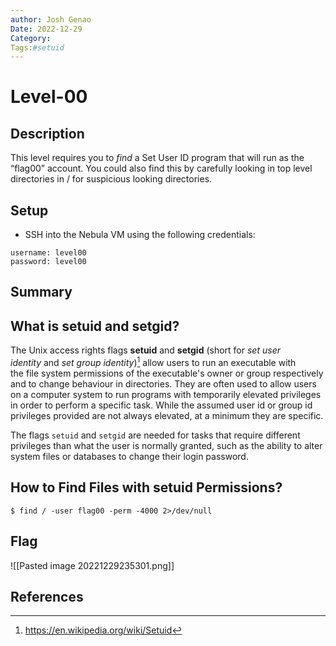 ```yaml
---
author: Josh Genao
Date: 2022-12-29
Category:
Tags:#setuid
---
```


# Level-00
## Description
This level requires you to _find_ a Set User ID program that will run as the “flag00” account. You could also find this by carefully looking in top level directories in / for suspicious looking directories.
## Setup
- SSH into the Nebula VM using the following credentials:
```
username: level00
password: level00
```
## Summary
## What is setuid and setgid?
The Unix access rights flags **setuid** and **setgid** (short for _set user identity_ and _set group identity_)[^1] allow users to run an executable with the file system permissions of the executable's owner or group respectively and to change behaviour in directories. They are often used to allow users on a computer system to run programs with temporarily elevated privileges in order to perform a specific task. While the assumed user id or group id privileges provided are not always elevated, at a minimum they are specific.

The flags `setuid` and `setgid` are needed for tasks that require different privileges than what the user is normally granted, such as the ability to alter system files or databases to change their login password.
## How to Find Files with setuid Permissions?
`$ find / -user flag00 -perm -4000 2>/dev/null`
## Flag
![[Pasted image 20221229235301.png]]
## References
[^1]: https://en.wikipedia.org/wiki/Setuid
